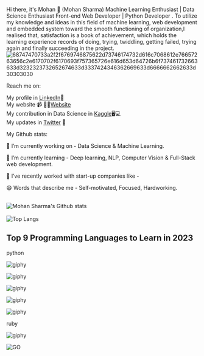 Hi there, it's Mohan 👋 (Mohan Sharma)
Machine Learning Enthusiast | Data Science Enthusiast  Front-end Web Developer | Python Developer .
To utilize my knowledge and ideas in this field of machine learning, web development and embedded system toward the smooth functioning of organization,I realised that, satisfaction is a book of achievement, which holds the learning experience records of doing, trying, twiddling, getting failed, trying again and finally succeeding in the project.
![68747470733a2f2f6769746875622d73746174732d616c7068612e76657263656c2e6170702f6170693f757365726e616d653d64726b6f737461732663633d3232323732652674633d3337424346362669633d6666662662633d30303030](https://github.com/mohansharma077/mohansharma077/assets/104629829/53fbfbf0-527c-438c-9288-baaba1721cbc)


Reach me on:



 My profile in [LinkedIn](www.linkedin.com/in/mohansharma077)💼<br>
 My website  📹 ✍🏾[Website](https://mohansharma1.durable.co/)<br>
 My contribution in Data Science in [Kaggle](www.kaggle.com/mohansharma0777)🖥💻<br>
 My updates in [Twitter](www.twitter.com/mohansharma077) 💬<br>

My Github stats:

🔭 I’m currently working on - Data Science & Machine Learning.

🌱 I’m currently learning - Deep learning, NLP, Computer Vision & Full-Stack web development.

👯 I’ve recently worked with start-up companies like - 

😄 Words that describe me - Self-motivated, Focused, Hardworking.
<br><br>

![Mohan Sharma's Github stats](https://github-readme-stats.vercel.app/api?username=mohansharma077&theme=highcontrast&show_icons=true&count_private=true )
<br><br>
![Top Langs](https://github-readme-stats.vercel.app/api/top-langs/?username=mohansharma077&theme=tokyonight)


<h2>Top 9 Programming Languages to Learn in 2023</h2>
<p>python</p>

![giphy](https://github.com/mohansharma077/mohansharma077/assets/104629829/42dd53d2-e9aa-4432-a2ce-3043e6964145)

![giphy](https://github.com/mohansharma077/mohansharma077/assets/104629829/242e095c-9c43-4a9f-aa7e-6ced401823ae)

![giphy](https://github.com/mohansharma077/mohansharma077/assets/104629829/bd5b57f0-16ed-4a11-ba12-3f424db67ad4)

![giphy](https://github.com/mohansharma077/mohansharma077/assets/104629829/b0886d66-e543-4ec3-9554-5873865eee55)

![giphy](https://github.com/mohansharma077/mohansharma077/assets/104629829/f4d152db-2774-46d0-8181-877f814c1f60)

<p>ruby</p>

![giphy](https://github.com/mohansharma077/mohansharma077/assets/104629829/1c752c96-2787-4151-b66a-fd2c65554494)

![GO](https://github.com/mohansharma077/mohansharma077/assets/104629829/b8d56730-3bcc-451b-98dc-49d270e30070)










